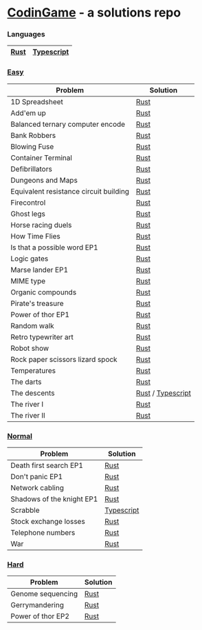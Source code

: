# [CodinGame](https://www.codingame.com/) - a solutions repo

### Languages
| [Rust](/rust) | [Typescript](/typescript) |
| ------------- | ------------------------- |

### [Easy](https://www.codingame.com/training/easy)

| Problem                                | Solution                                                                                                          |
| -------------------------------------- | ----------------------------------------------------------------------------------------------------------------- |
| 1D Spreadsheet                         | [Rust](/rust/classic-puzzle-easy/1d-spreadsheet.rs)                                                               |
| Add'em up                              | [Rust](rust/classic-puzzle-easy/addem-up.rs)                                                                      |
| Balanced ternary computer encode       | [Rust](rust/classic-puzzle-easy/balanced-ternary-computer-encode.rs)                                              |
| Bank Robbers                           | [Rust](/rust/classic-puzzle-easy/bank-robbers.rs)                                                                 |
| Blowing Fuse                           | [Rust](/rust/classic-puzzle-easy/blowing-fuse.rs)                                                                 |
| Container Terminal                     | [Rust](rust/classic-puzzle-easy/container-terminal.rs)                                                            |
| Defibrillators                         | [Rust](/rust/classic-puzzle-easy/defibrillators.rs)                                                               |
| Dungeons and Maps                      | [Rust](rust/classic-puzzle-easy/dungeons-and-maps.rs)                                                             |
| Equivalent resistance circuit building | [Rust](rust/classic-puzzle-easy/equivalent-resistance-circuit-building.rs)                                        |
| Firecontrol                            | [Rust](rust/classic-puzzle-easy/firecontrol.rs)                                                                   |
| Ghost legs                             | [Rust](rust/classic-puzzle-easy/ghost-legs.rs)                                                                    |
| Horse racing duels                     | [Rust](rust/classic-puzzle-easy/horse-racing-duels.rs)                                                            |
| How Time Flies                         | [Rust](rust/classic-puzzle-easy/how-time-flies.rs)                                                                |
| Is that a possible word EP1            | [Rust](rust/classic-puzzle-easy/is-that-a-possible-word-ep1.rs)                                                   |
| Logic gates                            | [Rust](rust/classic-puzzle-easy/logic-gates.rs)                                                                   |
| Marse lander EP1                       | [Rust](rust/classic-puzzle-easy/mars-lander-episode-1.rs)                                                         |
| MIME type                              | [Rust](rust/classic-puzzle-easy/mime-type.rs)                                                                     |
| Organic compounds                      | [Rust](rust/classic-puzzle-easy/organic-compounds.rs)                                                             |
| Pirate's treasure                      | [Rust](rust/classic-puzzle-easy/pirates-treasure.rs)                                                              |
| Power of thor EP1                      | [Rust](rust/classic-puzzle-easy/power-of-thor-episode-1.rs)                                                       |
| Random walk                            | [Rust](rust/classic-puzzle-easy/random-walk.rs)                                                                   |
| Retro typewriter art                   | [Rust](rust/classic-puzzle-easy/retro-typewriter-art.rs)                                                          |
| Robot show                             | [Rust](rust/classic-puzzle-easy/robot-show.rs)                                                                    |
| Rock paper scissors lizard spock       | [Rust](rust/classic-puzzle-easy/rock-paper-scissors-lizard-spock.rs)                                              |
| Temperatures                           | [Rust](rust/classic-puzzle-easy/temperatures.rs)                                                                  |
| The darts                              | [Rust](rust/classic-puzzle-easy/the-dart-101.rs)                                                                  |
| The descents                           | [Rust](rust/classic-puzzle-easy/the-decents.rs) / [Typescript](typescript/src/classic-puzzle-easy/the-descent.ts) |
| The river I                            | [Rust](rust/classic-puzzle-easy/the-river-i.rs)                                                                   |
| The river II                           | [Rust](rust/classic-puzzle-easy/the-river-ii.rs)                                                                  |
### [Normal](https://www.codingame.com/training/medium)
| Problem                   | Solution                                                              |
| ------------------------- | --------------------------------------------------------------------- |
| Death first search EP1    | [Rust](rust/classic-puzzle-normal/death-first-search-episode-1.rs)    |
| Don't panic EP1           | [Rust](rust/classic-puzzle-normal/don't-panic-episode-1.rs)           |
| Network cabling           | [Rust](rust/classic-puzzle-normal/network-cabling.rs)                 |
| Shadows of the knight EP1 | [Rust](rust/classic-puzzle-normal/shadows-of-the-knight-episode-1.rs) |
| Scrabble                  | [Typescript](typescript/src/classic-puzzle-normal/scrabble.ts)        |
| Stock exchange losses     | [Rust](rust/classic-puzzle-normal/stock-exchange-losses.rs)           |
| Telephone numbers         | [Rust](rust/classic-puzzle-normal/telephone-numbers.rs)               |
| War                       | [Rust](rust/classic-puzzle-normal/war.rs)                             |
### [Hard](https://www.codingame.com/training/hard)
| Problem           | Solution                                                    |
| ----------------- | ----------------------------------------------------------- |
| Genome sequencing | [Rust](rust/classic-puzzle-hard/genome-sequencing.rs)       |
| Gerrymandering    | [Rust](rust/classic-puzzle-hard/gerrymandering.rs)          |
| Power of thor EP2 | [Rust](rust/classic-puzzle-hard/power-of-thor-episode-2.rs) |

